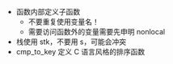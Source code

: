 - 函数内部定义子函数
  - 不要重复使用变量名！
  - 需要访问函数外的变量需要先申明 nonlocal
- 栈使用 stk，不要用 s，可能会冲突
- cmp_to_key 定义 C 语言风格的排序函数
